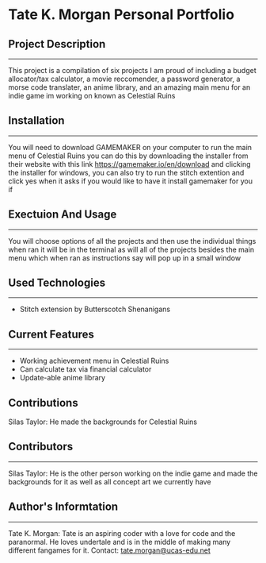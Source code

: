 # Tate K. Morgan Personal Portfolio

## Project Description
___
This project is a compilation of six projects I am proud of including a budget allocator/tax calculator, a movie reccomender, a password generator, a morse code translater, an anime library, and an amazing main menu for an indie game im working on known as Celestial Ruins

## Installation
___
You will need to download GAMEMAKER on your computer to run the main menu of Celestial Ruins you can do this by downloading the installer from their website with this link https://gamemaker.io/en/download and clicking the installer for windows, you can also try to run the stitch extention and click yes when it asks if you would like to have it install gamemaker for you if 

## Exectuion And Usage
___
You will choose options of all the projects and then use the individual things when ran it will be in the terminal as will all of the projects besides the main menu which when ran as instructions say will pop up in a small window

## Used Technologies
___
+ Stitch extension by Butterscotch Shenanigans
 
## Current Features
___
+ Working achievement menu in Celestial Ruins
+ Can calculate tax via financial calculator
+ Update-able anime library

## Contributions
Silas Taylor: He made the backgrounds for Celestial Ruins

## Contributors
___
Silas Taylor: He is the other person working on the indie game and made the backgrounds for it as well as all concept art we currently have

## Author's Informtation
___
Tate K. Morgan: Tate is an aspiring coder with a love for code and the paranormal. He loves undertale and is in the middle of making many different fangames for it. 
Contact: tate.morgan@ucas-edu.net  